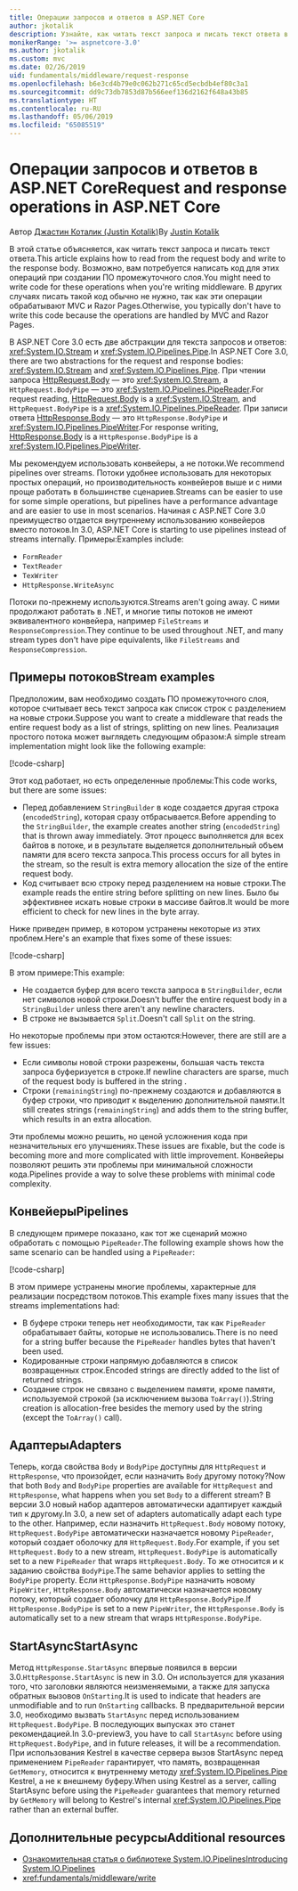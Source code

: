 ```yaml
---
title: Операции запросов и ответов в ASP.NET Core
author: jkotalik
description: Узнайте, как читать текст запроса и писать текст ответа в ASP.NET Core.
monikerRange: '>= aspnetcore-3.0'
ms.author: jkotalik
ms.custom: mvc
ms.date: 02/26/2019
uid: fundamentals/middleware/request-response
ms.openlocfilehash: b6e3cd4b79e0c062b271c65cd5ecbdb4ef80c3a1
ms.sourcegitcommit: dd9c73db7853d87b566eef136d2162f648a43b85
ms.translationtype: HT
ms.contentlocale: ru-RU
ms.lasthandoff: 05/06/2019
ms.locfileid: "65085519"
---
```

# <a name="request-and-response-operations-in-aspnet-core"></a><span data-ttu-id="78f64-103">Операции запросов и ответов в ASP.NET Core</span><span class="sxs-lookup"><span data-stu-id="78f64-103">Request and response operations in ASP.NET Core</span></span>

<span data-ttu-id="78f64-104">Автор [Джастин Коталик (Justin Kotalik)](https://github.com/jkotalik)</span><span class="sxs-lookup"><span data-stu-id="78f64-104">By [Justin Kotalik](https://github.com/jkotalik)</span></span>

<span data-ttu-id="78f64-105">В этой статье объясняется, как читать текст запроса и писать текст ответа.</span><span class="sxs-lookup"><span data-stu-id="78f64-105">This article explains how to read from the request body and write to the response body.</span></span> <span data-ttu-id="78f64-106">Возможно, вам потребуется написать код для этих операций при создании ПО промежуточного слоя.</span><span class="sxs-lookup"><span data-stu-id="78f64-106">You might need to write code for these operations when you're writing middleware.</span></span> <span data-ttu-id="78f64-107">В других случаях писать такой код обычно не нужно, так как эти операции обрабатывают MVC и Razor Pages.</span><span class="sxs-lookup"><span data-stu-id="78f64-107">Otherwise, you typically don't have to write this code because the operations are handled by MVC and Razor Pages.</span></span>

<span data-ttu-id="78f64-108">В ASP.NET Core 3.0 есть две абстракции для текста запросов и ответов: <xref:System.IO.Stream> и <xref:System.IO.Pipelines.Pipe>.</span><span class="sxs-lookup"><span data-stu-id="78f64-108">In ASP.NET Core 3.0, there are two abstractions for the request and response bodies: <xref:System.IO.Stream> and <xref:System.IO.Pipelines.Pipe>.</span></span> <span data-ttu-id="78f64-109">При чтении запроса [HttpRequest.Body](xref:Microsoft.AspNetCore.Http.HttpRequest.Body) — это <xref:System.IO.Stream>, а `HttpRequest.BodyPipe` — это <xref:System.IO.Pipelines.PipeReader>.</span><span class="sxs-lookup"><span data-stu-id="78f64-109">For request reading, [HttpRequest.Body](xref:Microsoft.AspNetCore.Http.HttpRequest.Body) is a <xref:System.IO.Stream>, and `HttpRequest.BodyPipe` is a <xref:System.IO.Pipelines.PipeReader>.</span></span> <span data-ttu-id="78f64-110">При записи ответа [HttpResponse.Body](xref:Microsoft.AspNetCore.Http.HttpResponse.Body) — это `HttpResponse.BodyPipe` и <xref:System.IO.Pipelines.PipeWriter>.</span><span class="sxs-lookup"><span data-stu-id="78f64-110">For response writing, [HttpResponse.Body](xref:Microsoft.AspNetCore.Http.HttpResponse.Body) is a `HttpResponse.BodyPipe` is a <xref:System.IO.Pipelines.PipeWriter>.</span></span>

<span data-ttu-id="78f64-111">Мы рекомендуем использовать конвейеры, а не потоки.</span><span class="sxs-lookup"><span data-stu-id="78f64-111">We recommend pipelines over streams.</span></span> <span data-ttu-id="78f64-112">Потоки удобнее использовать для некоторых простых операций, но производительность конвейеров выше и с ними проще работать в большинстве сценариев.</span><span class="sxs-lookup"><span data-stu-id="78f64-112">Streams can be easier to use for some simple operations, but pipelines have a performance advantage and are easier to use in most scenarios.</span></span> <span data-ttu-id="78f64-113">Начиная с ASP.NET Core 3.0 преимущество отдается внутреннему использованию конвейеров вместо потоков.</span><span class="sxs-lookup"><span data-stu-id="78f64-113">In 3.0, ASP.NET Core is starting to use pipelines instead of streams internally.</span></span> <span data-ttu-id="78f64-114">Примеры:</span><span class="sxs-lookup"><span data-stu-id="78f64-114">Examples include:</span></span>

- `FormReader`
- `TextReader`
- `TexWriter`
- `HttpResponse.WriteAsync`

<span data-ttu-id="78f64-115">Потоки по-прежнему используются.</span><span class="sxs-lookup"><span data-stu-id="78f64-115">Streams aren't going away.</span></span> <span data-ttu-id="78f64-116">С ними продолжают работать в .NET, и многие типы потоков не имеют эквивалентного конвейера, например `FileStreams` и `ResponseCompression`.</span><span class="sxs-lookup"><span data-stu-id="78f64-116">They continue to be used throughout .NET, and many stream types don't have pipe equivalents, like `FileStreams` and `ResponseCompression`.</span></span>

## <a name="stream-examples"></a><span data-ttu-id="78f64-117">Примеры потоков</span><span class="sxs-lookup"><span data-stu-id="78f64-117">Stream examples</span></span>

<span data-ttu-id="78f64-118">Предположим, вам необходимо создать ПО промежуточного слоя, которое считывает весь текст запроса как список строк с разделением на новые строки.</span><span class="sxs-lookup"><span data-stu-id="78f64-118">Suppose you want to create a middleware that reads the entire request body as a list of strings, splitting on new lines.</span></span> <span data-ttu-id="78f64-119">Реализация простого потока может выглядеть следующим образом:</span><span class="sxs-lookup"><span data-stu-id="78f64-119">A simple stream implementation might look like the following example:</span></span>

[!code-csharp[](request-response/samples/3.x/RequestResponseSample/Startup.cs?name=GetListOfStringsFromStream)]

<span data-ttu-id="78f64-120">Этот код работает, но есть определенные проблемы:</span><span class="sxs-lookup"><span data-stu-id="78f64-120">This code works, but there are some issues:</span></span>

- <span data-ttu-id="78f64-121">Перед добавлением `StringBuilder` в коде создается другая строка (`encodedString`), которая сразу отбрасывается.</span><span class="sxs-lookup"><span data-stu-id="78f64-121">Before appending to the `StringBuilder`, the example creates another string (`encodedString`) that is thrown away immediately.</span></span> <span data-ttu-id="78f64-122">Этот процесс выполняется для всех байтов в потоке, и в результате выделяется дополнительный объем памяти для всего текста запроса.</span><span class="sxs-lookup"><span data-stu-id="78f64-122">This process occurs for all bytes in the stream, so the result is extra memory allocation the size of the entire request body.</span></span>
- <span data-ttu-id="78f64-123">Код считывает всю строку перед разделением на новые строки.</span><span class="sxs-lookup"><span data-stu-id="78f64-123">The example reads the entire string before splitting on new lines.</span></span> <span data-ttu-id="78f64-124">Было бы эффективнее искать новые строки в массиве байтов.</span><span class="sxs-lookup"><span data-stu-id="78f64-124">It would be more efficient to check for new lines in the byte array.</span></span>

<span data-ttu-id="78f64-125">Ниже приведен пример, в котором устранены некоторые из этих проблем.</span><span class="sxs-lookup"><span data-stu-id="78f64-125">Here's an example that fixes some of these issues:</span></span>

[!code-csharp[](request-response/samples/3.x/RequestResponseSample/Startup.cs?name=GetListOfStringsFromStreamMoreEfficient)]

<span data-ttu-id="78f64-126">В этом примере:</span><span class="sxs-lookup"><span data-stu-id="78f64-126">This example:</span></span>

- <span data-ttu-id="78f64-127">Не создается буфер для всего текста запроса в `StringBuilder`, если нет символов новой строки.</span><span class="sxs-lookup"><span data-stu-id="78f64-127">Doesn't buffer the entire request body in a `StringBuilder` unless there aren't any newline characters.</span></span>
- <span data-ttu-id="78f64-128">В строке не вызывается `Split`.</span><span class="sxs-lookup"><span data-stu-id="78f64-128">Doesn't call `Split` on the string.</span></span>

<span data-ttu-id="78f64-129">Но некоторые проблемы при этом остаются:</span><span class="sxs-lookup"><span data-stu-id="78f64-129">However, there are still are a few issues:</span></span>

- <span data-ttu-id="78f64-130">Если символы новой строки разрежены, большая часть текста запроса буферизуется в строке.</span><span class="sxs-lookup"><span data-stu-id="78f64-130">If newline characters are sparse, much of the request body is buffered in the string .</span></span>
- <span data-ttu-id="78f64-131">Строки (`remainingString`) по-прежнему создаются и добавляются в буфер строки, что приводит к выделению дополнительной памяти.</span><span class="sxs-lookup"><span data-stu-id="78f64-131">It still creates strings (`remainingString`) and adds them to the string buffer, which results in an extra allocation.</span></span>

<span data-ttu-id="78f64-132">Эти проблемы можно решить, но ценой усложнения кода при незначительных его улучшениях.</span><span class="sxs-lookup"><span data-stu-id="78f64-132">These issues are fixable, but the code is becoming more and more complicated with little improvement.</span></span> <span data-ttu-id="78f64-133">Конвейеры позволяют решить эти проблемы при минимальной сложности кода.</span><span class="sxs-lookup"><span data-stu-id="78f64-133">Pipelines provide a way to solve these problems with minimal code complexity.</span></span>

## <a name="pipelines"></a><span data-ttu-id="78f64-134">Конвейеры</span><span class="sxs-lookup"><span data-stu-id="78f64-134">Pipelines</span></span>

<span data-ttu-id="78f64-135">В следующем примере показано, как тот же сценарий можно обработать с помощью `PipeReader`.</span><span class="sxs-lookup"><span data-stu-id="78f64-135">The following example shows how the same scenario can be handled using a `PipeReader`:</span></span>

[!code-csharp[](request-response/samples/3.x/RequestResponseSample/Startup.cs?name=GetListOfStringFromPipe)]

<span data-ttu-id="78f64-136">В этом примере устранены многие проблемы, характерные для реализации посредством потоков.</span><span class="sxs-lookup"><span data-stu-id="78f64-136">This example fixes many issues that the streams implementations had:</span></span>

- <span data-ttu-id="78f64-137">В буфере строки теперь нет необходимости, так как `PipeReader` обрабатывает байты, которые не использовались.</span><span class="sxs-lookup"><span data-stu-id="78f64-137">There is no need for a string buffer because the `PipeReader` handles bytes that haven't been used.</span></span>
- <span data-ttu-id="78f64-138">Кодированные строки напрямую добавляются в список возвращенных строк.</span><span class="sxs-lookup"><span data-stu-id="78f64-138">Encoded strings are directly added to the list of returned strings.</span></span>
- <span data-ttu-id="78f64-139">Создание строк не связано с выделением памяти, кроме памяти, используемой строкой (за исключением вызова `ToArray()`).</span><span class="sxs-lookup"><span data-stu-id="78f64-139">String creation is allocation-free besides the memory used by the string (except the `ToArray()` call).</span></span>

## <a name="adapters"></a><span data-ttu-id="78f64-140">Адаптеры</span><span class="sxs-lookup"><span data-stu-id="78f64-140">Adapters</span></span>

<span data-ttu-id="78f64-141">Теперь, когда свойства `Body` и `BodyPipe` доступны для `HttpRequest` и `HttpResponse`, что произойдет, если назначить `Body` другому потоку?</span><span class="sxs-lookup"><span data-stu-id="78f64-141">Now that both `Body` and `BodyPipe` properties are available for `HttpRequest` and `HttpResponse`, what happens when you set `Body` to a different stream?</span></span> <span data-ttu-id="78f64-142">В версии 3.0 новый набор адаптеров автоматически адаптирует каждый тип к другому.</span><span class="sxs-lookup"><span data-stu-id="78f64-142">In 3.0, a new set of adapters automatically adapt each type to the other.</span></span> <span data-ttu-id="78f64-143">Например, если назначить `HttpRequest.Body` новому потоку, `HttpRequest.BodyPipe` автоматически назначается новому `PipeReader`, который создает оболочку для `HttpRequest.Body`.</span><span class="sxs-lookup"><span data-stu-id="78f64-143">For example, if you set `HttpRequest.Body` to a new stream, `HttpRequest.BodyPipe` is automatically set to a new `PipeReader` that wraps `HttpRequest.Body`.</span></span> <span data-ttu-id="78f64-144">То же относится и к заданию свойства `BodyPipe`.</span><span class="sxs-lookup"><span data-stu-id="78f64-144">The same behavior applies to setting the `BodyPipe` property.</span></span> <span data-ttu-id="78f64-145">Если `HttpResponse.BodyPipe` назначить новому `PipeWriter`, `HttpResponse.Body` автоматически назначается новому потоку, который создает оболочку для `HttpResponse.BodyPipe`.</span><span class="sxs-lookup"><span data-stu-id="78f64-145">If `HttpResponse.BodyPipe` is set to a new `PipeWriter`, the `HttpResponse.Body` is automatically set to a new stream that wraps `HttpResponse.BodyPipe`.</span></span>

## <a name="startasync"></a><span data-ttu-id="78f64-146">StartAsync</span><span class="sxs-lookup"><span data-stu-id="78f64-146">StartAsync</span></span>

<span data-ttu-id="78f64-147">Метод `HttpResponse.StartAsync` впервые появился в версии 3.0.</span><span class="sxs-lookup"><span data-stu-id="78f64-147">`HttpResponse.StartAsync` is new in 3.0.</span></span> <span data-ttu-id="78f64-148">Он используется для указания того, что заголовки являются неизменяемыми, а также для запуска обратных вызовов `OnStarting`.</span><span class="sxs-lookup"><span data-stu-id="78f64-148">It is used to indicate that headers are unmodifiable and to run `OnStarting` callbacks.</span></span> <span data-ttu-id="78f64-149">В предварительной версии 3.0, необходимо вызвать `StartAsync` перед использованием `HttpRequest.BodyPipe`. В последующих выпусках это станет рекомендацией.</span><span class="sxs-lookup"><span data-stu-id="78f64-149">In 3.0-preview3, you have to call `StartAsync` before using `HttpRequest.BodyPipe`, and in future releases, it will be a recommendation.</span></span> <span data-ttu-id="78f64-150">При использования Kestrel в качестве сервера вызов StartAsync перед применением `PipeReader` гарантирует, что память, возвращенная `GetMemory`, относится к внутреннему методу <xref:System.IO.Pipelines.Pipe> Kestrel, а не к внешнему буферу.</span><span class="sxs-lookup"><span data-stu-id="78f64-150">When using Kestrel as a server, calling StartAsync before using the `PipeReader` guarantees that memory returned by `GetMemory` will belong to Kestrel's internal <xref:System.IO.Pipelines.Pipe> rather than an external buffer.</span></span>

## <a name="additional-resources"></a><span data-ttu-id="78f64-151">Дополнительные ресурсы</span><span class="sxs-lookup"><span data-stu-id="78f64-151">Additional resources</span></span>

- [<span data-ttu-id="78f64-152">Ознакомительная статья о библиотеке System.IO.Pipelines</span><span class="sxs-lookup"><span data-stu-id="78f64-152">Introducing System.IO.Pipelines</span></span>](https://devblogs.microsoft.com/dotnet/system-io-pipelines-high-performance-io-in-net/)
- <xref:fundamentals/middleware/write>